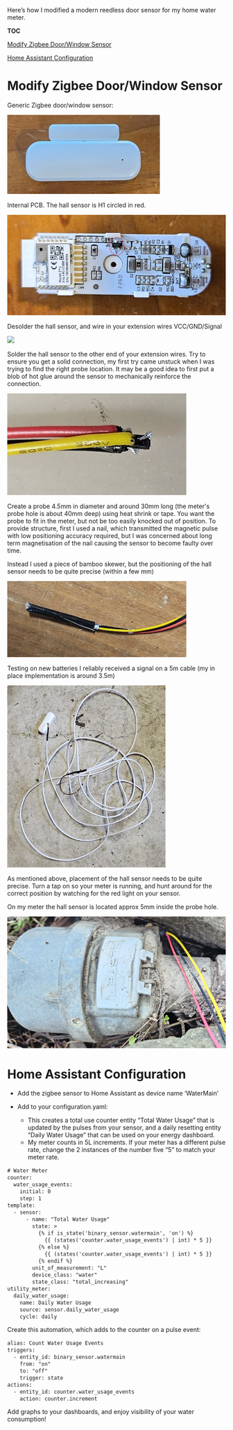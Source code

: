 Here’s how I modified a modern reedless door sensor for my home water meter.

**TOC**

[Modify Zigbee Door/Window Sensor](#modify-zigbeedoorwindow-sensor)

[Home Assistant Configuration](#home-assistant-configuration)


# Modify Zigbee Door/Window Sensor

Generic Zigbee door/window sensor:

![](./1.png)

Internal PCB. The hall sensor is H1 circled in red.

![](./2.png)


Desolder the hall sensor, and wire in your extension wires VCC/GND/Signal

![](./3.jpeg)


Solder the hall sensor to the other end of your extension wires. Try to ensure you get a solid connection, my first try came unstuck when I was trying to find the right probe location. It may be a good idea to first put a blob of hot glue around the sensor to mechanically reinforce the connection.

![](./4.png)


Create a probe 4.5mm in diameter and around 30mm long (the meter's probe hole is about 40mm deep) using heat shrink or tape. You want the probe to fit in the meter, but not be too easily knocked out of position. To provide structure, first I used a nail, which transmitted the magnetic pulse with low positioning accuracy required, but I was concerned about long term magnetisation of the nail causing the sensor to become faulty over time.

Instead I used a piece of bamboo skewer, but the positioning of the hall sensor needs to be quite precise (within a few mm)

![](./5.png)


Testing on new batteries I reliably received a signal on a 5m cable (my in place implementation is around 3.5m)

![](./6.png)


As mentioned above, placement of the hall sensor needs to be quite precise. Turn a tap on so your meter is running, and hunt around for the correct position by watching for the red light on your sensor.

On my meter the hall sensor is located approx 5mm inside the probe hole.

![](./7.png)


# Home Assistant Configuration

- Add the zigbee sensor to Home Assistant as device name ‘WaterMain’

- Add to your configuration.yaml:
  - This creates a total use counter entity “Total Water Usage” that is updated by the pulses from your sensor, and a daily resetting entity “Daily Water Usage” that can be used on your energy dashboard.
  - My meter counts in 5L increments. If your meter has a different pulse rate, change the 2 instances of the number five “5” to match your meter rate.

```
# Water Meter
counter:
  water_usage_events:
    initial: 0
    step: 1
template:
  - sensor:
      - name: "Total Water Usage"
        state: >
          {% if is_state('binary_sensor.watermain', 'on') %}
            {{ (states('counter.water_usage_events') | int) * 5 }}
          {% else %}
            {{ (states('counter.water_usage_events') | int) * 5 }}
          {% endif %}
        unit_of_measurement: "L"
        device_class: "water"
        state_class: "total_increasing"
utility_meter:
  daily_water_usage:
    name: Daily Water Usage
    source: sensor.daily_water_usage
    cycle: daily
```

Create this automation, which adds to the counter on a pulse event:

```
alias: Count Water Usage Events
triggers:
  - entity_id: binary_sensor.watermain
    from: "on"
    to: "off"
    trigger: state
actions:
  - entity_id: counter.water_usage_events
    action: counter.increment
```

Add graphs to your dashboards, and enjoy visibility of your water consumption!